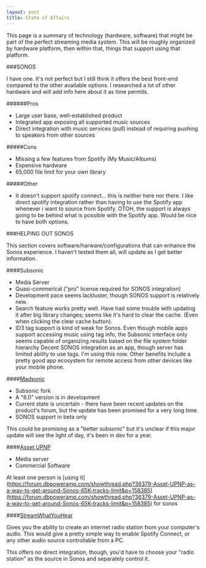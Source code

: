 ```yaml
---
layout: post
title: State of Affairs
---
```


This page is a summary of technology (hardware, software) that might be part of the perfect streaming media system. This will be roughly organized by hardware platform, then within that, things that support using that platform.

###SONOS 

I have one. It's not perfect but I still think it offers the best front-end compared to the other available options. I researched a lot of other hardware and will add info here about it as time permits.

######Pros

* Large user base, well-established product
* Integrated app exposing all supported music sources
* Direct integration with music services (pull) instead of requiring pushing to speakers from other sources

#####Cons

* Missing a few features from Spotify (My Music/Albums)
* Expensive hardware
* 65,000 file limit for your own library

#####Other

* It doesn't support spotify connect... this is neither here nor there. I like direct spotify integration rather than having to use the Spotify app whenever i want to source from Spotify. OTOH, the support is always going to be behind what is possible with the Spotify app. Would be nice to have both options.


###HELPING OUT SONOS

This section covers software/harware/configurations that can enhance the Sonos experience. I haven't tested them all, will update as I get better information.


####Subsonic

* Media Server
* Quasi-commerical ("pro" license required for SONOS integration)
* Development pace seems lackluster, though SONOS support is relatively new.
* Search feature works pretty well. Have had some trouble with updating it after big library changes; seems like it's hard to clear the cache. (Even when clicking the clear cache button).
* ID3 tag support is kind of weak for Sonos. Even though mobile apps support accessing music using tag info, the Subsonic interface only seems capable of organizing results based on the file system folder hierarchy 
Decent SONOS integration as an app, though server has limited ability to use tags. I'm using this now. Other benefits include a pretty good app ecosystem for remote access from other devices like your mobile phone. 



####[Madsonic](http://www.madsonic.org/)

* Subsonic fork
* A "6.0" version is in development
* Current state is uncertain - there have been recent updates on the product's forum, but the update has been promised for a very long time.
* SONOS support in beta only

This could be promising as a "better subsonic" but it's unclear if this major update will see the light of day, it's been in dev for a year.

####[Asset UPNP](https://www.dbpoweramp.com/asset-upnp-dlna.htm) 

* Media server
* Commercial Software

At least one person is [using it](https://forum.dbpoweramp.com/showthread.php?36379-Asset-UPNP-as-a-way-to-get-around-Sonos-65K-tracks-limit&p=158385](https://forum.dbpoweramp.com/showthread.php?36379-Asset-UPNP-as-a-way-to-get-around-Sonos-65K-tracks-limit&p=158385)
 for sonos

####[StreamWhatYouHear](http://www.streamwhatyouhear.com/forums/topic/sonos-is-supported/)

Gives you the ability to create an internet radio station from your computer's audio. This would give a pretty simple way to enable Spotify Connect, or any other audio source controllable from a PC. 

This offers no direct integration, though, you'd have to choose your "radio station" as the source in Sonos and separately control it.

